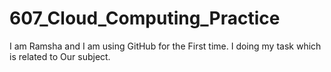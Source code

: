 # 607_Cloud_Computing_Practice
I am Ramsha and I am using GitHub for the First time.
I doing my task which is related to Our subject.
